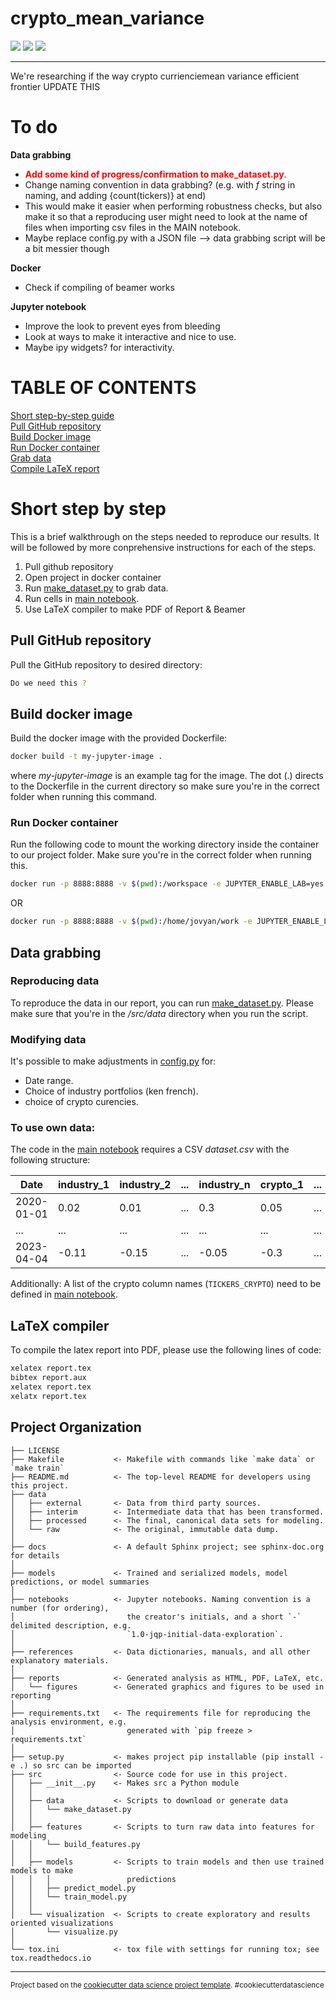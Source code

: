 # crypto_mean_variance
[![](https://img.shields.io/badge/go_to-course_homepage-blue)](https://github.com/ipozdeev/it-skills-for-research)
[![](https://img.shields.io/badge/go_to-data_grabbing_notebook-yellow)](src/data/data_grabbing.ipynb)
[![](https://img.shields.io/badge/go_to-main_notebook-green)](notebooks/MAIN.ipynb)

---

We're researching if the way crypto currienciemean variance efficient frontier
UPDATE THIS

# To do
**Data grabbing**
* <span style="color:red"> **Add some kind of progress/confirmation to make_dataset.py**</span>. 
* Change naming convention in data grabbing? (e.g. with *f* string in naming, and adding {count(tickers)} at end)
 * This would make it easier when performing robustness checks, but also make it so that a reproducing user might need to look at the name of files when importing csv files in the MAIN notebook.
* Maybe replace config.py with a JSON file --> data grabbing script will be a bit messier though

**Docker**
* Check if compiling of beamer works

**Jupyter notebook**
* Improve the look to prevent eyes from bleeding
* Look at ways to make it interactive and nice to use. 
 * Maybe ipy widgets? for interactivity. 

# TABLE OF CONTENTS
[Short step-by-step guide](#short-step-by-step) \
[Pull GitHub repository](#pull-github-repository) \
[Build Docker image](#build-docker-image) \
[Run Docker container](#run-docker-container) \
[Grab data](#data-grabbing) \
[Compile LaTeX report](#latex-compiler) 


# Short step by step
This is a brief walkthrough on the steps needed to reproduce our results. It will be followed by more conprehensive instructions for each of the steps. 
1. Pull github repository
2. Open project in docker container
3. Run [make_dataset.py](src/data/make_dataset.py) to grab data.
4. Run cells in [main notebook](/notebooks/MAIN.ipynb).
5. Use LaTeX compiler to make PDF of Report & Beamer

## Pull GitHub repository
Pull the GitHub repository to desired directory:
```bash
Do we need this ?
```

## Build docker image
Build the docker image with the provided Dockerfile:
```bash
docker build -t my-jupyter-image .
```
where *my-jupyter-image* is an example tag for the image. The dot (.) directs to the Dockerfile in the current directory so make sure you're in the correct folder when running this command. 

### Run Docker container
Run the following code to mount the working directory inside the container to our project folder. Make sure you're in the correct folder when running this. 

```bash
docker run -p 8888:8888 -v $(pwd):/workspace -e JUPYTER_ENABLE_LAB=yes -w /workspace -e JUPYTER_TOKEN='' my-jupyter-image
```

OR

```bash
docker run -p 8888:8888 -v $(pwd):/home/jovyan/work -e JUPYTER_ENABLE_LAB=yes my-jupyter-image
```

## Data grabbing
### Reproducing data
To reproduce the data in our report, you can run [make_dataset.py](/src/data/make_dataset.py). Please make sure that you're in the */src/data* directory when you run the script. 

### Modifying data
It's possible to make adjustments in [config.py](src/data/config.py) for:
* Date range.
* Choice of industry portfolios (ken french).
* choice of crypto curencies. 

### To use own data:
The code in the [main notebook](notebooks/MAIN.ipynb) requires a CSV *dataset.csv* with the following structure:

<center>

| Date       | industry_1 | industry_2 | ... | industry_n | crypto_1 | ... | crypto_n |
|------------|------------|------------|-----|------------|----------|-----|----------|
| 2020-01-01 | 0.02       | 0.01       | ... | 0.3        | 0.05     | ... | 0.04     |
| ...        | ...        | ...        | ... | ...        | ...      | ... | ...      |
| 2023-04-04 | -0.11      | -0.15      | ... | -0.05      | -0.3     | ... | -0.22    |

</center>

Additionally: A list of the crypto column names (`TICKERS_CRYPTO`) need to be defined in [main notebook](notebooks/MAIN.ipynb).


## LaTeX compiler
To compile the latex report into PDF, please use the following lines of code:

```bash
xelatex report.tex
bibtex report.aux
xelatex report.tex
xelatx report.tex
```







Project Organization
------------

    ├── LICENSE
    ├── Makefile           <- Makefile with commands like `make data` or `make train`
    ├── README.md          <- The top-level README for developers using this project.
    ├── data
    │   ├── external       <- Data from third party sources.
    │   ├── interim        <- Intermediate data that has been transformed.
    │   ├── processed      <- The final, canonical data sets for modeling.
    │   └── raw            <- The original, immutable data dump.
    │
    ├── docs               <- A default Sphinx project; see sphinx-doc.org for details
    │
    ├── models             <- Trained and serialized models, model predictions, or model summaries
    │
    ├── notebooks          <- Jupyter notebooks. Naming convention is a number (for ordering),
    │                         the creator's initials, and a short `-` delimited description, e.g.
    │                         `1.0-jqp-initial-data-exploration`.
    │
    ├── references         <- Data dictionaries, manuals, and all other explanatory materials.
    │
    ├── reports            <- Generated analysis as HTML, PDF, LaTeX, etc.
    │   └── figures        <- Generated graphics and figures to be used in reporting
    │
    ├── requirements.txt   <- The requirements file for reproducing the analysis environment, e.g.
    │                         generated with `pip freeze > requirements.txt`
    │
    ├── setup.py           <- makes project pip installable (pip install -e .) so src can be imported
    ├── src                <- Source code for use in this project.
    │   ├── __init__.py    <- Makes src a Python module
    │   │
    │   ├── data           <- Scripts to download or generate data
    │   │   └── make_dataset.py
    │   │
    │   ├── features       <- Scripts to turn raw data into features for modeling
    │   │   └── build_features.py
    │   │
    │   ├── models         <- Scripts to train models and then use trained models to make
    │   │   │                 predictions
    │   │   ├── predict_model.py
    │   │   └── train_model.py
    │   │
    │   └── visualization  <- Scripts to create exploratory and results oriented visualizations
    │       └── visualize.py
    │
    └── tox.ini            <- tox file with settings for running tox; see tox.readthedocs.io


--------


<p><small>Project based on the <a target="_blank" href="https://drivendata.github.io/cookiecutter-data-science/">cookiecutter data science project template</a>. #cookiecutterdatascience</small></p>


